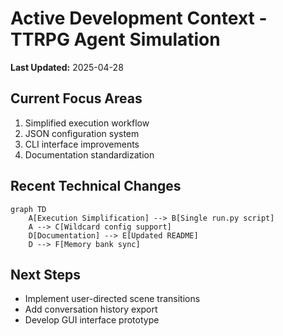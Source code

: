 # Active Development Context - TTRPG Agent Simulation

**Last Updated:** 2025-04-28

## Current Focus Areas
1. Simplified execution workflow
2. JSON configuration system
3. CLI interface improvements
4. Documentation standardization

## Recent Technical Changes
```mermaid
graph TD
    A[Execution Simplification] --> B[Single run.py script]
    A --> C[Wildcard config support]
    D[Documentation] --> E[Updated README]
    D --> F[Memory bank sync]
```

## Next Steps
- Implement user-directed scene transitions
- Add conversation history export
- Develop GUI interface prototype
